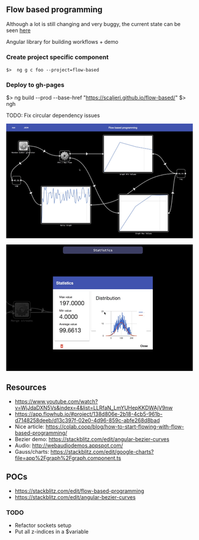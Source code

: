 ## Flow based programming

Although a lot is still changing and very buggy, the current state can be seen [here](https://scaljeri.github.io/flow-based/) 

Angular library for building workflows + demo 

### Create project specific component

    $>  ng g c foo --project=flow-based
    
### Deploy to gh-pages

  $>  ng build --prod --base-href "https://scaljeri.github.io/flow-based/"
  $>  ngh
  
TODO: Fix circular dependency issues
    
![Example](images/fbp.jpg)

![Example](images/gauss.jpg)

## Resources

   * https://www.youtube.com/watch?v=WjJdaDXN5Vs&index=4&list=LLRfaN_LmYUHepKKDWAjV9nw
   * https://app.flowhub.io/#project/138d806e-2b18-4cb5-961b-d7148258deeb/d13c397f-02e0-4d96-859c-abfe268d8bad
   * Nice article: https://colab.coop/blog/how-to-start-flowing-with-flow-based-programming/
   * Bezier demo: https://stackblitz.com/edit/angular-bezier-curves
   * Audio: http://webaudiodemos.appspot.com/
   * Gauss/charts: https://stackblitz.com/edit/google-charts?file=app%2Fgraph%2Fgraph.component.ts

## POCs

  * https://stackblitz.com/edit/flow-based-programming
  * https://stackblitz.com/edit/angular-bezier-curves

### TODO
  * Refactor sockets setup
  * Put all z-indices in a $variable
